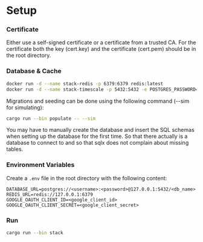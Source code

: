 # Setup

### Certificate
Either use a self-signed certificate or a certificate from a trusted CA. For the certificate both the key (cert.key) and the certificate (cert.pem) should be in the root directory.

### Database & Cache

```bash
docker run -d --name stack-redis -p 6379:6379 redis:latest
docker run -d --name stack-timescale -p 5432:5432 -e POSTGRES_PASSWORD=password timescale/timescaledb-ha:pg16
```

Migrations and seeding can be done using the following command (--sim for simulating):
```bash
cargo run --bin populate -- --sim
```

You may have to manually create the database and insert the SQL schemas when setting up the database for the first time.
So that there actually is a database to connect to and so that sqlx does not complain about missing tables.

### Environment Variables

Create a `.env` file in the root directory with the following content:

```env
DATABASE_URL=postgres://<username>:<password>@127.0.0.1:5432/<db_name>
REDIS_URL=redis://127.0.0.1:6379
GOOGLE_OAUTH_CLIENT_ID=<google_client_id>
GOOGLE_OAUTH_CLIENT_SECRET=<google_client_secret>
```

### Run

```bash
cargo run --bin stack
```
